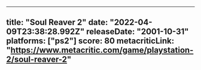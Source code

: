
---
title: "Soul Reaver 2"
date: "2022-04-09T23:38:28.992Z"
releaseDate: "2001-10-31"
platforms: ["ps2"]
score: 80
metacriticLink: "https://www.metacritic.com/game/playstation-2/soul-reaver-2"
---
